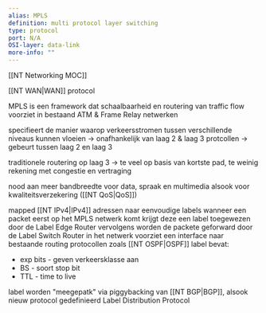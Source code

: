 ```yaml
---
alias: MPLS
definition: multi protocol layer switching
type: protocol
port: N/A
OSI-layer: data-link
more-info: ""
---
```

[[NT Networking MOC]]

[[NT WAN|WAN]] protocol

MPLS is een framework dat schaalbaarheid en routering van traffic flow voorziet in bestaand ATM & Frame Relay netwerken

specifieert de manier waarop verkeersstromen tussen verschillende niveaus kunnen vloeien
-> onafhankelijk van laag 2 & laag 3 protcollen
-> gebeurt tussen laag 2 en laag 3

traditionele routering op laag 3 -> te veel op basis van kortste pad, te weinig rekening met congestie en vertraging

nood aan meer bandbreedte voor data, spraak en multimedia alsook voor kwaliteitsverzekering ([[NT QoS|QoS]])

mapped [[NT IPv4|IPv4]] adressen naar eenvoudige labels
wanneer een packet eerst op het MPLS netwerk komt krijgt deze een label toegewezen door de Label Edge Router
vervolgens worden de packete geforward door de Label Switch Router in het netwerk
voorziet een interface naar bestaande routing protocollen zoals [[NT OSPF|OSPF]]
label bevat:
- exp bits - geven verkeersklasse aan
- BS - soort stop bit
- TTL - time to live

label worden "meegepatk" via piggybacking van [[NT BGP|BGP]], alsook nieuw protocol gedefinieerd Label Distribution Protocol
